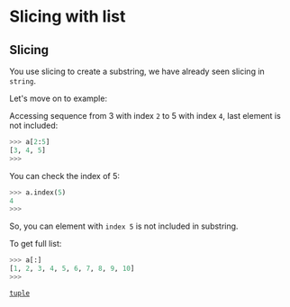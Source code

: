 # Slicing with list


## Slicing

You use slicing to create a substring, we have already seen slicing in `string`.

Let's move on to example:

Accessing sequence from 3 with index `2` to 5 with index `4`, last element is not included:

```py
>>> a[2:5]
[3, 4, 5]
>>> 
```

You can check the index of 5:

```py
>>> a.index(5)
4
>>> 
```

So, you can element with `index 5` is not included in substring.

To get full list:


```py
>>> a[:]
[1, 2, 3, 4, 5, 6, 7, 8, 9, 10]
>>> 
```


[`tuple`](104-Tuple.md)